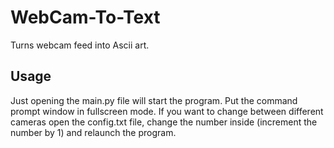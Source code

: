 # WebCam-To-Text
Turns webcam feed into Ascii art. 


## Usage
Just opening the main.py file will start the program. Put the command prompt window in fullscreen mode.
If you want to change between different cameras open the config.txt file, change the number inside (increment the number by 1) and relaunch the program.
